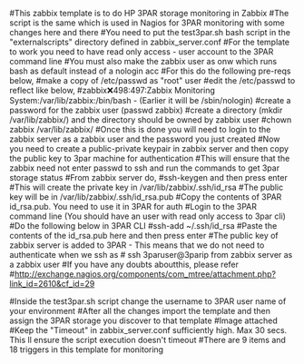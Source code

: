 #This zabbix template is to do HP 3PAR storage monitoring in Zabbix
#The script is the same which is used in Nagios for 3PAR monitoring with some changes here and there
#You need to put the test3par.sh bash script in the "externalscripts" directory defined in zabbix_server.conf
#For the template to work you need to have read only access - user account to the 3PAR command line
#You must also make the zabbix user as onw which runs bash as default instead of a nologin acc
#For this do the following pre-reqs below,
	#make a copy of /etc/passwd as "root" user
	#edit the /etc/passwd to reflect like below,
		#zabbix:x:498:497:Zabbix Monitoring System:/var/lib/zabbix:/bin/bash - (Earlier it will be /sbin/nologin)
		#create a password for the zabbix user (passwd zabbix)
	#create a directory (mkdir /var/lib/zabbix/) and the directory should be owned by zabbix user
		#chown zabbix /var/lib/zabbix/
#Once this is done you will need to login to the zabbix server as a zabbix user and the password you just created
#Now you need to create a public-private keypair in zabbix server and then copy the public key to 3par machine for authentication
#This will ensure that the zabbix need not enter passwd to ssh and run the commands to get 3par storage status
#From zabbix server do,
	#ssh-keygen and then press enter
	#This will create the private key in /var/lib/zabbix/.ssh/id_rsa
	#The public key will be in /var/lib/zabbix/.ssh/id_rsa.pub
	#Copy the contents of 3PAR id_rsa.pub. You need to use it in 3PAR for auth
#Login to the 3PAR command line (You should have an user with read only access to 3par cli)
#Do the following below in 3PAR CLI
	#ssh-add ~/.ssh/id_rsa
	#Paste the contents of the id_rsa.pub here and then press enter
	#The public key of zabbix server is added to 3PAR - This means that we do not need to authenticate when we ssh as 
	# ssh 3paruser@3parip from zabbix server as a zabbix user
#If you have any doubts aboutthis, please refer
	#http://exchange.nagios.org/components/com_mtree/attachment.php?link_id=2610&cf_id=29

#Inside the test3par.sh script change the username to 3PAR user name of your environment
#After all the changes import the template and then assign the 3PAR storage you discover to that template
#Image attached
#Keep the "Timeout" in zabbix_server.conf sufficiently high. Max 30 secs. This ll ensure the script execution doesn't timeout
#There are 9 items and 18 triggers in this template for monitoring

